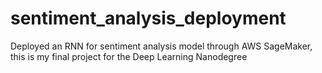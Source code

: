 # sentiment_analysis_deployment
Deployed an RNN for sentiment analysis model through AWS SageMaker, this is my final project for the Deep Learning Nanodegree 
